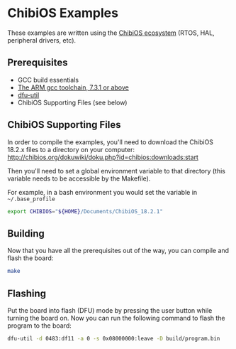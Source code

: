 # ChibiOS Examples

These examples are written using the [ChibiOS ecosystem](http://chibios.org/dokuwiki/doku.php) (RTOS, HAL, peripheral drivers, etc).

## Prerequisites

 * GCC build essentials
 * [The ARM gcc toolchain, 7.3.1 or above](https://developer.arm.com/tools-and-software/open-source-software/developer-tools/gnu-toolchain/gnu-rm)
 * [dfu-util](http://dfu-util.sourceforge.net/)
 * ChibiOS Supporting Files (see below)

## ChibiOS Supporting Files

In order to compile the examples, you'll need to download the ChibiOS 18.2.x files to a directory on your computer:
http://chibios.org/dokuwiki/doku.php?id=chibios:downloads:start

Then you'll need to set a global environment variable to that directory (this variable needs to be accessible by the Makefile). 

For example, in a bash environment you would set the variable in `~/.base_profile`

```bash
export CHIBIOS="${HOME}/Documents/ChibiOS_18.2.1"
```

## Building

Now that you have all the prerequisites out of the way, you can compile and flash the board:

```bash
make
```

## Flashing

Put the board into flash (DFU) mode by pressing the user button while turning the board on. Now you can run the following command to flash the program to the board:

```bash
dfu-util -d 0483:df11 -a 0 -s 0x08000000:leave -D build/program.bin
```